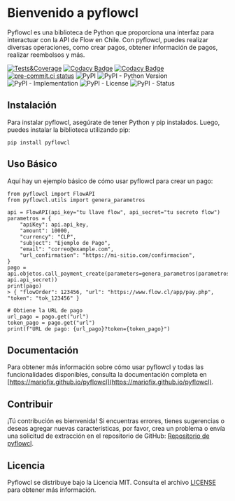 # Bienvenido a pyflowcl

Pyflowcl es una biblioteca de Python que proporciona una interfaz para interactuar con la API de Flow en Chile. Con pyflowcl, puedes realizar diversas operaciones, como crear pagos, obtener información de pagos, realizar reembolsos y más.

[![Tests&Coverage](https://github.com/mariofix/pyflowcl/actions/workflows/tests_coverage.yml/badge.svg?branch=main)](https://github.com/mariofix/pyflowcl/actions/workflows/tests_coverage.yml)
[![Codacy Badge](https://app.codacy.com/project/badge/Grade/7254d825df2d4292bf68563548d41f64)](https://app.codacy.com/gh/mariofix/pyflowcl/dashboard?utm_source=gh&utm_medium=referral&utm_content=&utm_campaign=Badge_grade)
[![Codacy Badge](https://app.codacy.com/project/badge/Coverage/7254d825df2d4292bf68563548d41f64)](https://app.codacy.com/gh/mariofix/pyflowcl/dashboard?utm_source=gh&utm_medium=referral&utm_content=&utm_campaign=Badge_coverage)
[![pre-commit.ci status](https://results.pre-commit.ci/badge/github/mariofix/pyflowcl/main.svg)](https://results.pre-commit.ci/latest/github/mariofix/pyflowcl/main)
![PyPI](https://img.shields.io/pypi/v/pyflowcl)
![PyPI - Python Version](https://img.shields.io/pypi/pyversions/pyflowcl)
![PyPI - Implementation](https://img.shields.io/pypi/implementation/pyflowcl)
![PyPI - License](https://img.shields.io/pypi/l/pyflowcl)
![PyPI - Status](https://img.shields.io/pypi/status/pyflowcl)


## Instalación

Para instalar pyflowcl, asegúrate de tener Python y pip instalados. Luego, puedes instalar la biblioteca utilizando pip:

```shell
pip install pyflowcl
```

## Uso Básico

Aquí hay un ejemplo básico de cómo usar pyflowcl para crear un pago:

```shell
from pyflowcl import FlowAPI
from pyflowcl.utils import genera_parametros

api = FlowAPI(api_key="tu llave flow", api_secret="tu secreto flow")
parametros = {
    "apiKey": api.api_key,
    "amount": 10000,
    "currency": "CLP",
    "subject": "Ejemplo de Pago",
    "email": "correo@example.com",
    "url_confirmation": "https://mi-sitio.com/confirmacion",
}
pago = api.objetos.call_payment_create(parameters=genera_parametros(parametros, api.api_secret))
print(pago)
> { "flowOrder": 123456, "url": "https://www.flow.cl/app/pay.php", "token": "tok_123456" }

# Obtiene la URL de pago
url_pago = pago.get("url")
token_pago = pago.get("url")
print(f"URL de pago: {url_pago}?token={token_pago}")
```

## Documentación

Para obtener más información sobre cómo usar pyflowcl y todas las funcionalidades disponibles, consulta la documentación completa en [https://mariofix.github.io/pyflowcl](https://mariofix.github.io/pyflowcl).

## Contribuir

¡Tú contribución es bienvenida! Si encuentras errores, tienes sugerencias o deseas agregar nuevas características, por favor, crea un problema o envía una solicitud de extracción en el repositorio de GitHub: [Repositorio de pyflowcl](https://github.com/mariofix/pyflowcl).

## Licencia

Pyflowcl se distribuye bajo la Licencia MIT. Consulta el archivo [LICENSE](https://github.com/mariofix/pyflowcl/blob/main/LICENSE) para obtener más información.
